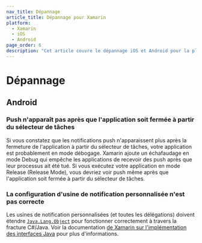 ```yaml
---
nav_title: Dépannage
article_title: Dépannage pour Xamarin
platform:
  - Xamarin
  - iOS
  - Android
page_order: 6
description: "Cet article couvre le dépannage iOS et Android pour la plate-forme Xamarin."
---
```


# Dépannage

## Android

### Push n'apparaît pas après que l'application soit fermée à partir du sélecteur de tâches

Si vous constatez que les notifications push n'apparaissent plus après la fermeture de l'application à partir du sélecteur de tâches, votre application est probablement en mode débogage. Xamarin ajoute un échafaudage en mode Debug qui empêche les applications de recevoir des push après que leur processus ait été tué. Si vous exécutez votre application en mode Release (Release Mode), vous devriez voir push même après que l'application soit fermée à partir du sélecteur de tâches.

### La configuration d'usine de notification personnalisée n'est pas correcte

Les usines de notification personnalisées (et toutes les délégations) doivent étendre [`Java.Lang.Object`][2] pour fonctionner correctement à travers la fracture C#/Java. Voir la documentation [de Xamarin sur l'implémentation des interfaces Java][1] pour plus d'informations.

[1]: https://developer.xamarin.com/guides/android/advanced_topics/java_integration_overview/working_with_jni/#Implementing_Interfaces
[2]: https://developer.xamarin.com/api/type/Android.Runtime.IJavaObject/
